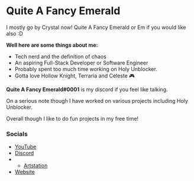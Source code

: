 # Quite A Fancy Emerald 

I mostly go by Crystal now! 
Quite A Fancy Emerald or Em if you would like also :D

**Well here are some things about me:**

- Tech nerd and the definition of chaos
- An aspiring Full-Stack Developer or Software Engineer
- Probably spent too much time working on Holy Unblocker.
- Gotta love Hollow Knight, Terraria and Celeste 🎮

**Quite A Fancy Emerald#0001** is my discord if you feel like talking.

On a serious note though I have worked on various projects including Holy Unblocker.

Overall though I like to do fun projects in my free time!

### Socials
- <a href="https://www.youtube.com/channel/UC9OUOGSUWD5I7tnLiUkgOMg">YouTube</a>
- <a href="https://discord.gg/wRakw3k">Discord</a>
- - <a href="https://www.artstation.com/quiteafancyemerald">Artstation</a>
- <a href="https://hutao.dev">Website</a>

